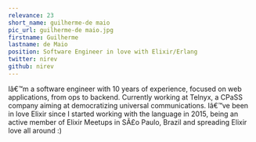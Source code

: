 ```yaml
---
relevance: 23
short_name: guilherme-de maio
pic_url: guilherme-de maio.jpg
firstname: Guilherme
lastname: de Maio
position: Software Engineer in love with Elixir/Erlang
twitter: nirev
github: nirev
---
```

<p>Iâ€™m a software engineer with 10 years of experience, focused on web applications, from ops to backend. Currently working at Telnyx, a CPaSS company aiming at democratizing universal communications.
Iâ€™ve been in love Elixir since I started working with the language in 2015, being an active member of Elixir Meetups in SÃ£o Paulo, Brazil and spreading Elixir love all around :)
</p>

